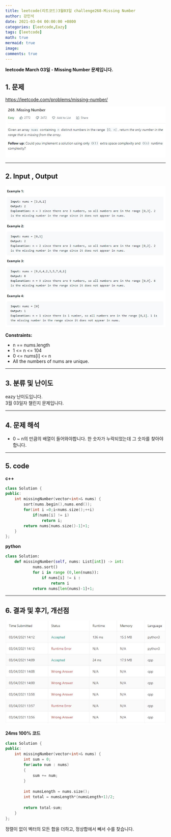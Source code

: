 ```yaml
---
title: leetcode(리트코드)3월03일 challenge268-Missing Number
author: 강민석
date: 2021-03-04 00:00:00 +0800
categories: [leetcode,Eazy]
tags: [leetcode]
math: true
mermaid: true
image: 
comments: true
---
```


**leetcode March 03일 - Missing Number 문제입니다.**

## 1. 문제
<https://leetcode.com/problems/missing-number/>  

![](/assets/img/sample/leetcode/268/Problem.JPG)  

-----  

## 2. Input , Output

![](/assets/img/sample/leetcode/268/input.JPG)  

**Constraints:**

- n == nums.length
- 1 <= n <= 104
- 0 <= nums[i] <= n
- All the numbers of nums are unique.


-----  

## 3. 분류 및 난이도

eazy 난이도입니다.  
3월 03일자 챌린지 문제입니다. 

-----  

## 4. 문제 해석

- 0 ~ n의 만큼의 배열이 들어와야합니다. 한 숫자가 누락되었는데 그 숫자를 찾아야합니다.


-----  

## 5. code

**c++**  


```c++
class Solution {
public:
    int missingNumber(vector<int>& nums) {
        sort(nums.begin(),nums.end());
        for(int i =0;i<nums.size();++i)
            if(nums[i] != i)
                return i;
        return nums[nums.size()-1]+1;
    }
};
```

**python**

```python
class Solution:
    def missingNumber(self, nums: List[int]) -> int:
            nums.sort()
            for i in range (0,len(nums)):
                if nums[i] != i :
                    return i
            return nums[len(nums)-1]+1;

```

-----

## 6. 결과 및 후기, 개선점


![](/assets/img/sample/leetcode/268/result.JPG)  

**24ms 100% 코드**

```c++
class Solution {
public:
    int missingNumber(vector<int>& nums) {
        int sum = 0;
        for(auto num : nums)
        {
            sum += num;
        }
        
        int numsLength = nums.size();
        int total = numsLength*(numsLength+1)/2;
        
        return total-sum;
    }
};
```

정렬이 없이 벡터의 모든 합을 더하고, 정상합에서 빼서 수를 찾습니다.

